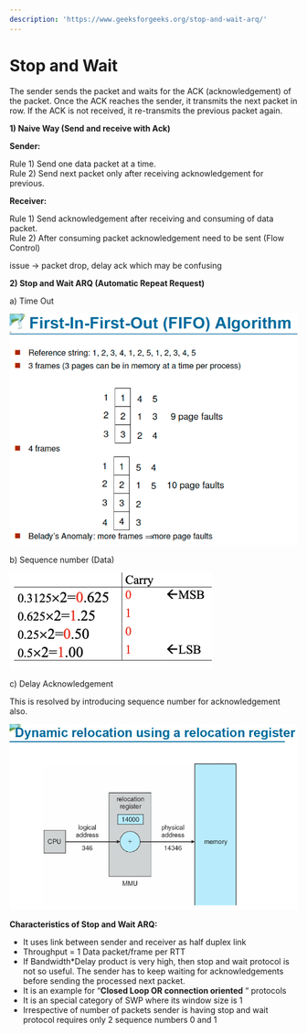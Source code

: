 ```yaml
---
description: 'https://www.geeksforgeeks.org/stop-and-wait-arq/'
---
```


# Stop and Wait

The sender sends the packet and waits for the ACK \(acknowledgement\) of the packet. Once the ACK reaches the sender, it transmits the next packet in row. If the ACK is not received, it re-transmits the previous packet again.



**1\) Naive Way \(Send and receive with Ack\)**

**Sender:**

Rule 1\) Send one data packet at a time.  
Rule 2\) Send next packet only after receiving acknowledgement for previous.

**Receiver:**

Rule 1\) Send acknowledgement after receiving and consuming of data packet.  
Rule 2\) After consuming packet acknowledgement need to be sent \(Flow Control\)



issue -&gt; packet drop, delay ack which may be confusing

**2\) Stop and Wait ARQ \(Automatic Repeat Request\)**

a\) Time Out

![](../../.gitbook/assets/image%20%28152%29.png)

b\) Sequence number \(Data\)

![](../../.gitbook/assets/image%20%28139%29.png)

c\) Delay Acknowledgement 

This is resolved by introducing sequence number for acknowledgement also.



![](../../.gitbook/assets/image%20%2846%29.png)

**Characteristics of Stop and Wait ARQ:**

* It uses link between sender and receiver as half duplex link
* Throughput = 1 Data packet/frame per  RTT
* If Bandwidth\*Delay product is very high, then stop and wait protocol is not so useful. The sender has to keep waiting for acknowledgements before sending the processed next packet.
* It is an example for “**Closed Loop OR connection oriented** “ protocols
* It is an special category of SWP where its window size is 1
* Irrespective of number of packets sender is having stop and wait protocol  requires only  2 sequence numbers 0 and 1



